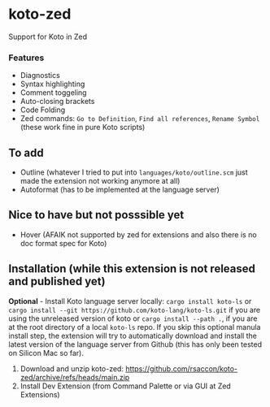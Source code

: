 # koto-zed
Support for Koto in Zed

### Features
- Diagnostics
- Syntax highlighting
- Comment toggeling
- Auto-closing brackets
- Code Folding
- Zed commands: `Go to Definition`, `Find all references`, `Rename Symbol` (these work fine in pure Koto scripts)

## To add
- Outline (whatever I tried to put into `languages/koto/outline.scm` just made the extension not working anymore at all)
- Autoformat (has to be implemented at the language server)

## Nice to have but not posssible yet
- Hover (AFAIK not supported by zed for extensions and also there is no doc format spec for Koto)

## Installation (while this extension is not released and published yet)
**Optional** - Install Koto language server locally: `cargo install koto-ls` or `cargo install --git https://github.com/koto-lang/koto-ls.git` if you are using the unreleased version of koto or `cargo install --path .`, if you are at the root directory of a local `koto-ls` repo. If you skip this optional manula install step, the extension will try to automatically download and install the latest version of the language server from Github (this has only been tested on Silicon Mac so far).
1. Download and unzip koto-zed: https://github.com/rsaccon/koto-zed/archive/refs/heads/main.zip
2. Install Dev Extension (from Command Palette or via GUI at Zed Extensions)
